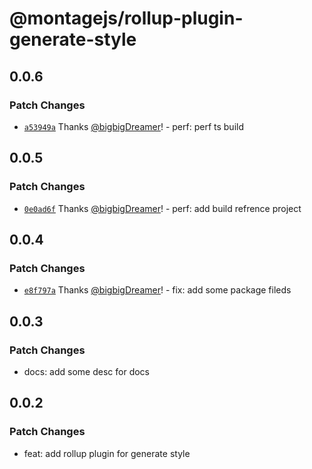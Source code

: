 # @montagejs/rollup-plugin-generate-style

## 0.0.6

### Patch Changes

- [`a53949a`](https://github.com/bigbigDreamer/montage/commit/a53949a) Thanks [@bigbigDreamer](https://github.com/bigbigDreamer)! - perf: perf ts build

## 0.0.5

### Patch Changes

- [`0e0ad6f`](https://github.com/bigbigDreamer/montage/commit/0e0ad6f) Thanks [@bigbigDreamer](https://github.com/bigbigDreamer)! - perf: add build refrence project

## 0.0.4

### Patch Changes

- [`e8f797a`](https://github.com/bigbigDreamer/montage/commit/e8f797a) Thanks [@bigbigDreamer](https://github.com/bigbigDreamer)! - fix: add some package fileds

## 0.0.3

### Patch Changes

- docs: add some desc for docs

## 0.0.2

### Patch Changes

- feat: add rollup plugin for generate style
